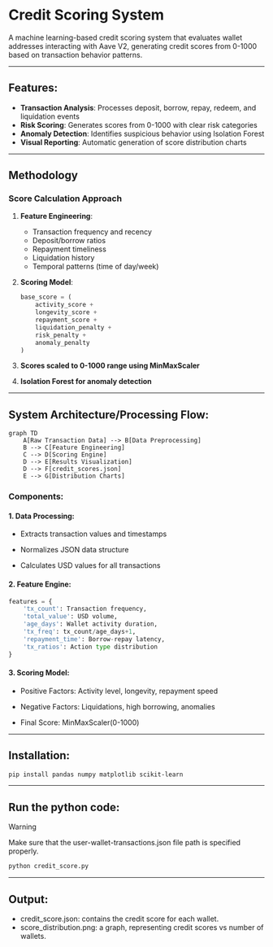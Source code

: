 # Credit Scoring System

A machine learning-based credit scoring system that evaluates wallet addresses interacting with Aave V2, generating credit scores from 0-1000 based on transaction behavior patterns.

---

## Features:
- **Transaction Analysis**: Processes deposit, borrow, repay, redeem, and liquidation events
- **Risk Scoring**: Generates scores from 0-1000 with clear risk categories
- **Anomaly Detection**: Identifies suspicious behavior using Isolation Forest
- **Visual Reporting**: Automatic generation of score distribution charts

---

## Methodology
### Score Calculation Approach
1. **Feature Engineering**:
   - Transaction frequency and recency
   - Deposit/borrow ratios
   - Repayment timeliness
   - Liquidation history
   - Temporal patterns (time of day/week)

2. **Scoring Model**:
   ```python
   base_score = (
       activity_score + 
       longevity_score + 
       repayment_score + 
       liquidation_penalty + 
       risk_penalty + 
       anomaly_penalty
   )
3. **Scores scaled to 0-1000 range using MinMaxScaler**

4. **Isolation Forest for anomaly detection**

---

## System Architecture/Processing Flow:

```mermaid
graph TD
    A[Raw Transaction Data] --> B[Data Preprocessing]
    B --> C[Feature Engineering]
    C --> D[Scoring Engine]
    D --> E[Results Visualization]
    D --> F[credit_scores.json]
    E --> G[Distribution Charts]
```
### Components:

#### 1. Data Processing:

- Extracts transaction values and timestamps

- Normalizes JSON data structure

- Calculates USD values for all transactions

#### 2. Feature Engine:
```python
features = {
    'tx_count': Transaction frequency,
    'total_value': USD volume,
    'age_days': Wallet activity duration,
    'tx_freq': tx_count/age_days+1,
    'repayment_time': Borrow-repay latency,
    'tx_ratios': Action type distribution
}
```
#### 3. Scoring Model:

- Positive Factors: Activity level, longevity, repayment speed

- Negative Factors: Liquidations, high borrowing, anomalies

- Final Score: MinMaxScaler(0-1000)

---

## Installation:
```bash
pip install pandas numpy matplotlib scikit-learn
```

---

## Run the python code:
> [!WARNING]
> Make sure that the user-wallet-transactions.json file path is specified properly.
```bash
python credit_score.py
```

---

## Output:
- credit_score.json: contains the credit score for each wallet.
- score_distribution.png: a graph, representing credit scores vs number of wallets.
